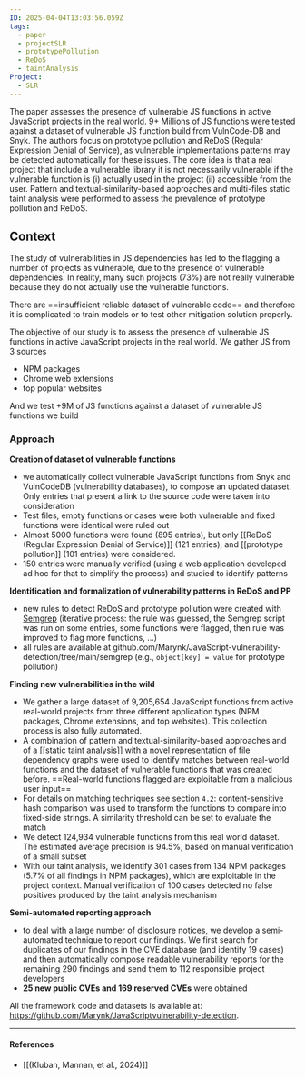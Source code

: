 ```yaml
---
ID: 2025-04-04T13:03:56.059Z
tags:
  - paper
  - projectSLR
  - prototypePollution
  - ReDoS
  - taintAnalysis
Project:
  - SLR
---
```

The paper assesses the presence of vulnerable JS functions in active JavaScript projects in the real world. 9+ Millions of JS functions were tested against a dataset of vulnerable JS function build from VulnCode-DB and Snyk. The authors focus on prototype pollution and ReDoS (Regular Expression Denial of Service), as vulnerable implementations patterns may be detected automatically for these issues. The core idea is that a real project that include a vulnerable library it is not necessarily vulnerable if the vulnerable function is (i) actually used in the project (ii) accessible from the user. Pattern and textual-similarity-based approaches and multi-files static taint analysis were performed to assess the prevalence of prototype pollution and ReDoS.
## Context

The study of vulnerabilities in JS dependencies has led to the flagging a number of projects as vulnerable, due to the presence of vulnerable dependencies. In reality, many such projects (73%) are not really vulnerable because they do not actually use the vulnerable functions. 

There are ==insufficient reliable dataset of vulnerable code== and therefore it is complicated to train models or to test other mitigation solution properly.

The objective of our study is to assess the presence of vulnerable JS functions in active JavaScript projects in the real world. We gather JS from 3 sources
- NPM packages
- Chrome web extensions
- top popular websites

And we test +9M of JS functions against a dataset of vulnerable JS functions we build

### Approach

**Creation of dataset of vulnerable functions**
- we automatically collect vulnerable JavaScript functions from Snyk and VulnCodeDB (vulnerability databases), to compose an updated dataset. Only entries that present a link to the source code were taken into consideration
- Test files, empty functions or cases were both vulnerable and fixed functions were identical were ruled out
- Almost 5000 functions were found (895 entries), but only [[ReDoS (Regular Expression Denial of Service)]] (121 entries), and [[prototype pollution]]  (101 entries) were considered.
- 150 entries were manually verified (using a web application developed ad hoc for that to simplify the process) and studied to identify patterns


**Identification and formalization of vulnerability patterns in ReDoS and PP**
- new rules to detect ReDoS and prototype pollution were created with [Semgrep](https://semgrep.dev/docs/) (iterative process: the rule was guessed, the Semgrep script was run on some entries, some functions were flagged, then rule was improved to flag more functions, ...)
- all rules are available at github.com/Marynk/JavaScript-vulnerability-detection/tree/main/semgrep (e.g., `object[key] = value` for prototype pollution)


**Finding new vulnerabilities in the wild**
- We gather a large dataset of 9,205,654 JavaScript functions from active real-world projects from three different application types (NPM packages, Chrome extensions, and top websites). This collection process is also fully automated.
- A combination of pattern and textual-similarity-based approaches and of a [[static taint analysis]] with a novel representation of file dependency graphs were used to identify matches between real-world functions and the dataset of vulnerable functions that was created before. ==Real-world functions flagged are exploitable from a malicious user input==
- For details on matching techniques see section `4.2`: content-sensitive hash comparison was used to transform the functions to compare into fixed-side strings. A similarity threshold can be set to evaluate the match
- We detect 124,934 vulnerable functions from this real world dataset. The estimated average precision is 94.5%, based on manual verification of a small subset
- With our taint analysis, we identify 301 cases from 134 NPM packages (5.7% of all findings in NPM packages), which are exploitable in the project context. Manual verification of 100 cases detected no false positives produced by the taint analysis mechanism


**Semi-automated reporting approach**
- to deal with a large number of disclosure notices, we develop a semi-automated technique to report our findings. We first search for duplicates of our findings in the CVE database (and identify 19 cases) and then automatically compose readable vulnerability reports for the remaining 290 findings and send them to 112 responsible project developers
- **25 new public CVEs and 169 reserved CVEs** were obtained

All the framework code and datasets is available at: https://github.com/Marynk/JavaScriptvulnerability-detection.

---
#### References
- [[(Kluban, Mannan, et al., 2024)]]
